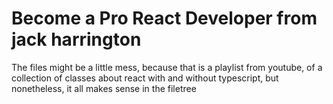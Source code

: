 # Become a Pro React Developer from jack harrington

The files might be a little mess, because that is a playlist from youtube, of a collection of classes about react with and without typescript, but nonetheless, it all makes sense in the filetree